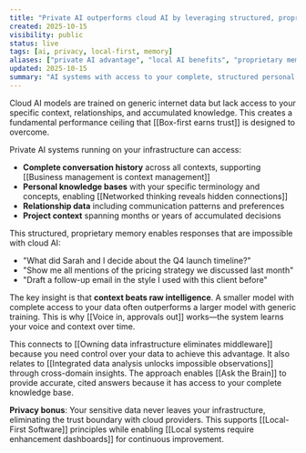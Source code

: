 ```yaml
---
title: "Private AI outperforms cloud AI by leveraging structured, proprietary memory"
created: 2025-10-15
visibility: public
status: live
tags: [ai, privacy, local-first, memory]
aliases: ["private AI advantage", "local AI benefits", "proprietary memory"]
updated: 2025-10-15
summary: "AI systems with access to your complete, structured personal data can provide more relevant and contextual responses than generic cloud models."
---
```


Cloud AI models are trained on generic internet data but lack access to your specific context, relationships, and accumulated knowledge. This creates a fundamental performance ceiling that [[Box-first earns trust]] is designed to overcome.

Private AI systems running on your infrastructure can access:
- **Complete conversation history** across all contexts, supporting [[Business management is context management]]
- **Personal knowledge bases** with your specific terminology and concepts, enabling [[Networked thinking reveals hidden connections]]
- **Relationship data** including communication patterns and preferences
- **Project context** spanning months or years of accumulated decisions

This structured, proprietary memory enables responses that are impossible with cloud AI:
- "What did Sarah and I decide about the Q4 launch timeline?"
- "Show me all mentions of the pricing strategy we discussed last month"
- "Draft a follow-up email in the style I used with this client before"

The key insight is that **context beats raw intelligence**. A smaller model with complete access to your data often outperforms a larger model with generic training. This is why [[Voice in, approvals out]] works—the system learns your voice and context over time.

This connects to [[Owning data infrastructure eliminates middleware]] because you need control over your data to achieve this advantage. It also relates to [[Integrated data analysis unlocks impossible observations]] through cross-domain insights. The approach enables [[Ask the Brain]] to provide accurate, cited answers because it has access to your complete knowledge base.

**Privacy bonus**: Your sensitive data never leaves your infrastructure, eliminating the trust boundary with cloud providers. This supports [[Local-First Software]] principles while enabling [[Local systems require enhancement dashboards]] for continuous improvement.
